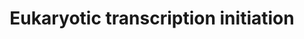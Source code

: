 ---
annotations:
- type: Pathway Ontology
  value: transcription pathway
authors:
- Nsalomonis
- MaintBot
- Khanspers
- Thomas
- Christine Chichester
- Eweitz
description: 'In eukaryotes, RNA polymerase, and therefore the initiation of transcription,
  requires the presence of a core promoter sequence in the DNA. RNA polymerase is
  able to bind to core promoters in the presence of various specific transcription
  factors. The most common type of core promoter in eukaryotes is a short DNA sequence
  known as a TATA box. The TATA box, as a core promoter, is the binding site for a
  transcription factor known as TATA binding protein (TBP), which is itself a subunit
  of another transcription factor, called Transcription Factor II D (TFIID). After
  TFIID binds to the TATA box via the TBP, five more transcription factors and RNA
  polymerase combine around the TATA box in a series of stages to form a preinitiation
  complex. One transcription factor, DNA helicase, has helicase activity and so is
  involved in the separating of opposing strands of double-stranded DNA to provide
  access to a single-stranded DNA template. However, only a low, or basal, rate of
  transcription is driven by the preinitiation complex alone. Other proteins known
  as activators and repressors, along with any associated coactivators or corepressors,
  are responsible for modulating transcription rate.  Source: [[wikipedia:Transcription_(genetics)|Wikipedia]]'
last-edited: 2021-05-16
organisms:
- Rattus norvegicus
redirect_from:
- /index.php/Pathway:WP491
- /instance/WP491
schema-jsonld:
- '@context': https://schema.org/
  '@id': https://wikipathways.github.io/pathways/WP491.html
  '@type': Dataset
  creator:
    '@type': Organization
    name: WikiPathways
  description: 'In eukaryotes, RNA polymerase, and therefore the initiation of transcription,
    requires the presence of a core promoter sequence in the DNA. RNA polymerase is
    able to bind to core promoters in the presence of various specific transcription
    factors. The most common type of core promoter in eukaryotes is a short DNA sequence
    known as a TATA box. The TATA box, as a core promoter, is the binding site for
    a transcription factor known as TATA binding protein (TBP), which is itself a
    subunit of another transcription factor, called Transcription Factor II D (TFIID).
    After TFIID binds to the TATA box via the TBP, five more transcription factors
    and RNA polymerase combine around the TATA box in a series of stages to form a
    preinitiation complex. One transcription factor, DNA helicase, has helicase activity
    and so is involved in the separating of opposing strands of double-stranded DNA
    to provide access to a single-stranded DNA template. However, only a low, or basal,
    rate of transcription is driven by the preinitiation complex alone. Other proteins
    known as activators and repressors, along with any associated coactivators or
    corepressors, are responsible for modulating transcription rate.  Source: [[wikipedia:Transcription_(genetics)|Wikipedia]]'
  keywords:
  - Polr3h
  - Taf13
  - Tbp
  - Gtf2a2
  - Gtf2b
  - POLR1D
  - Polr2i
  - Polr2f
  - Polr1e
  - Gtf2h4
  - Polr2c
  - Polr3k
  - Gtf2h2
  - Polr3b
  - Ilk
  - ERCC2
  - Ercc3
  - Taf9
  - POLR2K
  - Taf6
  - Cdk7
  - Polr3e
  - Polr2g
  - Polr2b
  - Polr2j
  - TAF12
  - Ccnh
  - Gtf2f2
  - Polr1a
  - Gtf2h1
  - Taf7
  - Polr3d
  - Gtf2e2
  - Taf5
  - Polr1b
  - Polr2a
  - Polr2e
  - Mnat1
  - Gtf2h3
  - POLR2H
  - Gtf2e1
  license: CC0
  name: Eukaryotic transcription initiation
seo: CreativeWork
title: Eukaryotic transcription initiation
wpid: WP491
---